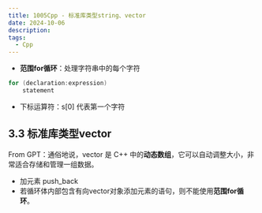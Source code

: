 ```yaml
---
title: 1005Cpp - 标准库类型string、vector
date: 2024-10-06
description:
tags:
  - Cpp
---
```

- **范围for循环**：处理字符串中的每个字符
```cpp
for (declaration:expression)
	statement
```
- 下标运算符：s[0] 代表第一个字符
## 3.3 标准库类型vector
From GPT：通俗地说，vector 是 C++ 中的**动态数组**，它可以自动调整大小，非常适合存储和管理一组数据。
- 加元素 push_back
- 若循环体内部包含有向vector对象添加元素的语句，则不能使用**范围for循环**。